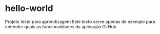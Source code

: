 # hello-world
Projeto teste para aprendizagem
Este texto serve apenas de exemplo para entender quais as funcionalidades da aplicação GitHub.
